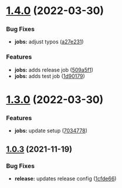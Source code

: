 # [1.4.0](https://github.com/newhighsco/circleci-orb/compare/v1.3.0...v1.4.0) (2022-03-30)


### Bug Fixes

* **jobs:** adjust typos ([a27e231](https://github.com/newhighsco/circleci-orb/commit/a27e2316ed59609e7c23b1e5d4c322a6087a6251))


### Features

* **jobs:** adds release job ([509a5f1](https://github.com/newhighsco/circleci-orb/commit/509a5f16e861f8a8e4567db35e600a3407b0be51))
* **jobs:** adds test job ([1d90179](https://github.com/newhighsco/circleci-orb/commit/1d90179163f3d3bb92730441a0a166bd6cd245ed))

# [1.3.0](https://github.com/newhighsco/circleci-orb/compare/v1.2.0...v1.3.0) (2022-03-30)


### Features

* **jobs:** update setup ([7034778](https://github.com/newhighsco/circleci-orb/commit/7034778c599857b5e7d18bc1b7fd7f764683b870))

## [1.0.3](https://github.com/newhighsco/circleci-orb/compare/v1.0.2...v1.0.3) (2021-11-19)


### Bug Fixes

* **release:** updates release config ([1cfde66](https://github.com/newhighsco/circleci-orb/commit/1cfde66b9f709597de2ba3174cc9b3d682ecec15))
